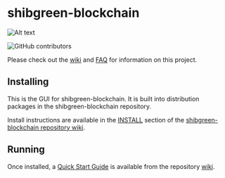 # shibgreen-blockchain
![Alt text](https://www.shibgreen.net/img/shibgreen_logo.svg)

![GitHub contributors](https://img.shields.io/github/contributors/BTCgreen-Network/shibgreen-blockchain?logo=GitHub)

Please check out the [wiki](https://github.com/BTCgreen-Network/shibgreen-blockchain/wiki)
and [FAQ](https://github.com/BTCgreen-Network/shibgreen-blockchain/wiki/FAQ) for
information on this project.

## Installing

This is the GUI for shibgreen-blockchain. It is built into distribution packages in the shibgreen-blockchain repository.

Install instructions are available in the
[INSTALL](https://github.com/BTCgreen-Network/shibgreen-blockchain/wiki/INSTALL)
section of the
[shibgreen-blockchain repository wiki](https://github.com/BTCgreen-Network/shibgreen-blockchain/wiki).

## Running

Once installed, a
[Quick Start Guide](https://github.com/BTCgreen-Network/shibgreen-blockchain/wiki/Quick-Start-Guide)
is available from the repository
[wiki](https://github.com/BTCgreen-Network/shibgreen-blockchain/wiki).
